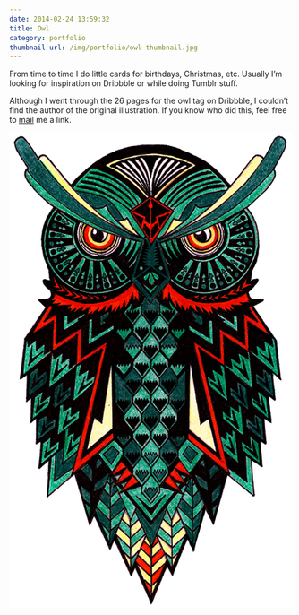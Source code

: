 ```yaml
---
date: 2014-02-24 13:59:32
title: Owl
category: portfolio
thumbnail-url: /img/portfolio/owl-thumbnail.jpg
---
```

From time to time I do little cards for birthdays, Christmas, etc. Usually I’m looking for inspiration on Dribbble or while doing Tumblr stuff.

Although I went through the 26 pages for the owl tag on Dribbble, I couldn’t find the author of the original illustration. If you know who did this, feel free to [mail](mailto:phrudloff@gmail.com) me a link.

![Owl](/img/portfolio/owl.jpg)
